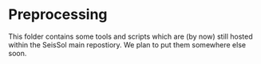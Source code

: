 Preprocessing
=============

This folder contains some tools and scripts which are (by now) still hosted
within the SeisSol main repostiory. We plan to put them somewhere else soon.
